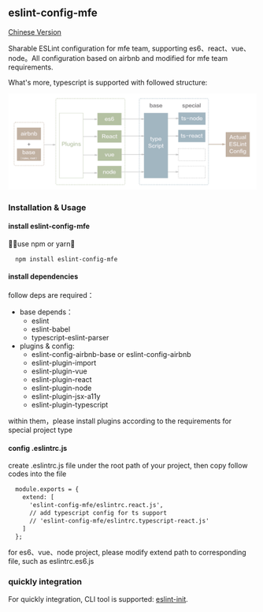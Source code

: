 ## eslint-config-mfe
[Chinese Version](./README_zh.md)

Sharable ESLint configuration for mfe team, supporting es6、react、vue、node。All configuration based on airbnb and modified for mfe team requirements.

What's more, typescript is supported with followed structure:

![structure](structure.png)

### Installation & Usage

#### install eslint-config-mfe

use npm or yarn：

```
  npm install eslint-config-mfe
```

#### install dependencies

follow deps are required：

* base depends：
  + eslint
  + eslint-babel
  + typescript-eslint-parser
* plugins & config:
  + eslint-config-airbnb-base or eslint-config-airbnb
  + eslint-plugin-import
  + eslint-plugin-vue
  + eslint-plugin-react
  + eslint-plugin-node
  + eslint-plugin-jsx-a11y
  + eslint-plugin-typescript

within them，please install plugins according to the requirements for special project type

#### config .eslintrc.js

create .eslintrc.js file under the root path of your project, then copy follow codes into the file

```
  module.exports = {
    extend: [
      'eslint-config-mfe/eslintrc.react.js',
      // add typescript config for ts support
      // 'eslint-config-mfe/eslintrc.typescript-react.js'
    ]
  };
```

for es6、vue、node project, please modify extend path to corresponding file, such as eslintrc.es6.js

### quickly integration

For quickly integration, CLI tool is supported: [eslint-init](https://www.npmjs.com/package/eslint-init).
